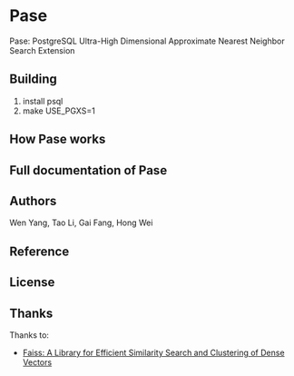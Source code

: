 # Pase

Pase: PostgreSQL Ultra-High Dimensional Approximate Nearest Neighbor Search Extension

## Building

1. install psql
2. make USE_PGXS=1

## How Pase works

## Full documentation of Pase

## Authors
Wen Yang, Tao Li, Gai Fang, Hong Wei

## Reference

## License

## Thanks

Thanks to:

- [Faiss: A Library for Efficient Similarity Search and Clustering of Dense Vectors](https://github.com/facebookresearch/faiss)
